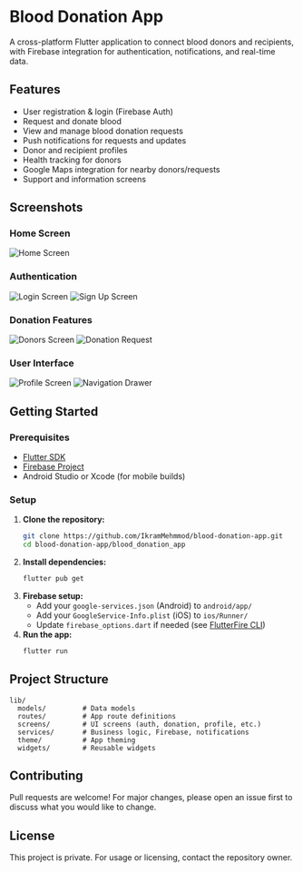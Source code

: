 # Blood Donation App

A cross-platform Flutter application to connect blood donors and recipients, with Firebase integration for authentication, notifications, and real-time data.

## Features
- User registration & login (Firebase Auth)
- Request and donate blood
- View and manage blood donation requests
- Push notifications for requests and updates
- Donor and recipient profiles
- Health tracking for donors
- Google Maps integration for nearby donors/requests
- Support and information screens

## Screenshots

### Home Screen
![Home Screen](assets/screenshots/home.png)

### Authentication
![Login Screen](assets/screenshots/login.png.jpg)
![Sign Up Screen](assets/screenshots/sign_up.png.jpg)

### Donation Features
![Donors Screen](assets/screenshots/doners_screens.png)
![Donation Request](assets/screenshots/donation_request%20.png)

### User Interface
![Profile Screen](assets/screenshots/profile.png)
![Navigation Drawer](assets/screenshots/drawer.jpg)

## Getting Started

### Prerequisites
- [Flutter SDK](https://flutter.dev/docs/get-started/install)
- [Firebase Project](https://console.firebase.google.com/)
- Android Studio or Xcode (for mobile builds)

### Setup
1. **Clone the repository:**
   ```sh
   git clone https://github.com/IkramMehmmod/blood-donation-app.git
   cd blood-donation-app/blood_donation_app
   ```
2. **Install dependencies:**
   ```sh
   flutter pub get
   ```
3. **Firebase setup:**
   - Add your `google-services.json` (Android) to `android/app/`
   - Add your `GoogleService-Info.plist` (iOS) to `ios/Runner/`
   - Update `firebase_options.dart` if needed (see [FlutterFire CLI](https://firebase.flutter.dev/docs/cli/))
4. **Run the app:**
   ```sh
   flutter run
   ```

## Project Structure
```
lib/
  models/         # Data models
  routes/         # App route definitions
  screens/        # UI screens (auth, donation, profile, etc.)
  services/       # Business logic, Firebase, notifications
  theme/          # App theming
  widgets/        # Reusable widgets
```

## Contributing
Pull requests are welcome! For major changes, please open an issue first to discuss what you would like to change.

## License
This project is private. For usage or licensing, contact the repository owner.
